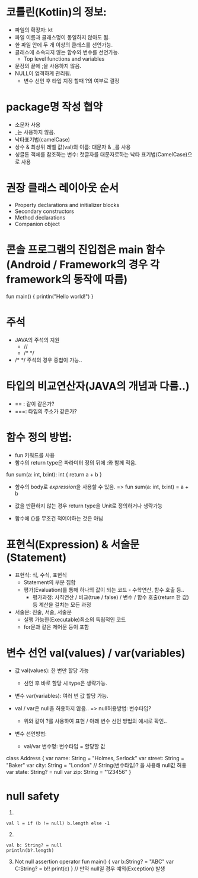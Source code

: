# 코틀린(Kotlin)의 정보:
  * 파일의 확장자: kt
  * 파일 이름과 클래스명이 동일하지 않아도 됨.
  * 한 파일 안에 두 개 이상의 클래스를 선언가능.
  * 클래스에 소속되지 않는 함수와 변수를 선언가능.
    - Top level functions and variables
  * 문장의 끝에 ;을 사용하지 않음.
  * NULL이 엄격하게 관리됨.
    - 변수 선언 후 타입 지정 할때 ?의 여부로 결정

# package명 작성 협약
  * 소문자 사용
  * _는 사용하지 않음.
  * 낙타표기법(camelCase)
  * 상수 & 최상위 레벨 값(val)의 이름: 대문자 & _를 사용
  * 싱글톤 객체를 참조하는 변수: 첫글자를 대문자로하는 낙타 표기법(CamelCase)으로 사용

# 권장 클래스 레이아웃 순서
  * Property declarations and initializer blocks
  * Secondary constructors
  * Method declarations
  * Companion object

# 콘솔 프로그램의 진입접은 main 함수(Android / Framework의 경우 각 framework의 동작에 따름)
  fun main() {
    println("Hello world!")
  }

# 주석
  * JAVA의 주석의 지원
    - //
    - /* */
  * /* */ 주석의 경우 중첩이 가능..

# 타입의 비교연산자(JAVA의 개념과 다름..)
  * == : 같이 같은가?
  * ===: 타입의 주소가 같은가?

# 함수 정의 방법:
  * fun 키워드를 사용
  * 함수의 return type은 파라미터 정의 뒤에 :와 함께 적음.
  <!-- 함수의 예시 -->
  fun sum(a: int, b:int): int {
    return a + b
  }

  * 함수의 body로 *expression*을 사용할 수 있음.
  =>
  fun sum(a: int, b:int) = a + b

  * 값을 반환하지 않는 경우 return type을 Unit로 정의하거나 생략가능
  * 함수에 {}를 무조건 적어야하는 것은 아님

# 표현식(Expression) & 서술문(Statement)
  * 표현식: 식, 수식, 표현식
    - Statement의 부분 집합
    - 평가(Evaluation)를 통해 하나의 값이 되는 코드 - 수학연산, 함수 호출 등..
      * 평가과정: 사칙연산 / 비교(true / false) / 변수 / 함수 호출(return 한 값) 등 계산을 걸치는 모든 과정
  * 서술문: 진술, 서술, 서술문
    - 실행 가능한(Executable)최소의 독립적인 코드
    - for문과 같은 제어문 등이 포함

# 변수 선언 val(values) / var(variables)
  * 값 val(values): 한 번만 할당 가능
    - 선언 후 바로 할당 시 type은 생략가능.
  * 변수 var(variables): 여러 번 값 할당 가능.

  * val / var은 null을 허용하지 않음..
    => null허용방법: 변수타입?
      * 위와 같이 ?를 사용하여 표현 / 아래 변수 선언 방법의 예시로 확인..

  * 변수 선언방법:
    - val/var 변수명: 변수타입 = 할당할 값
  <!-- 변수 선언 예시 -->
  class Address {
    var name: String = "Holmes, Serlock"
    var street: String = "Baker"
    var city: String = "London"
      // String(변수타입)? 을 사용해 null값 허용
    var state: String? = null
    var zip: String = "123456"
  }

# null safety
  1) <!-- if문을 사용한 null 체크 -->
    val l = if (b != null) b.length else -1
  2) <!-- ?연산자를 이용한 안전한 멤버 함수 사용 -->
    val b: String? = null
    println(b?.length)
  3) Not null assertion operator
    <!-- null허용 타입을 null이 아닌 타입으로 변환해 반환 -->
    fun main() {
      var b:String? = "ABC"
      var C:String? = b!!
      print(c)
    } // 만약 null일 경우 예외(Exception) 발생


<!--    pdf      날짜       페이지 -->
<!-- first pdf 9/8 02:53 page: 17/34 -->